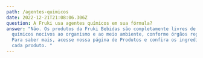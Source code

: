 ```yaml
---
path: /agentes-quimicos
date: 2022-12-21T21:08:06.306Z
question: A Fruki usa agentes químicos em sua fórmula?
answer: "Não. Os produtos da Fruki Bebidas são completamente livres de aditivos
  químicos nocivos ao organismo e ao meio ambiente, conforme órgãos reguladores.
  Para saber mais, acesse nossa página de Produtos e confira os ingredientes de
  cada produto. "
---
```

